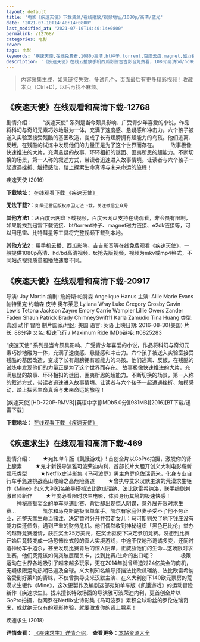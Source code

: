 ```yaml
---
layout: default
title: '电影《疾速天使》下载资源/在线播放/视频地址/1080p/高清/蓝光'
date: "2021-07-10T14:40:14+0800"
last_modified_at: "2021-07-10T14:40:14+0800"
permalink: /12768/
categories: 电影
cover:
tags: 电影
keywords: '疾速天使,在线免费看,1080p高清,bt种子,torrent,百度云盘,magnet,磁力链,迅雷下载资源'
description: '《疾速天使》在线云播放手机西瓜影院吉吉影音免费看，1080p高清bd/hd未删减完整版和tc抢先枪版，mkv/mp4格式，附带bt/torrent种子、magnet/磁力链、百度云盘、网盘资源迅雷下载链接'
---
```


>内容采集生成，如果链接失效，多试几个，页面最后有更多精彩视频！收藏本页（Ctrl+D)，以后再找不麻烦。


## 《疾速天使》在线观看和高清下载-12768

剧情介绍：　　“疾速天使” 系列是当今颇具影响、广受青少年喜爱的小说，作品将科幻与奇幻元素巧妙地融为一体，充满了速度感、悬疑感和冲击力。六个孩子被送入实验室接受残酷的基因改造，变成了长有翅膀拥有超能力的鸟孩。他们逃离、反叛，在残酷的试炼中发现他们的力量正是为了这个世界而存在。  　　故事极像快速推进的大片，充满悬疑的故事、环环相扣的谜团、匪夷所思的超能力。不断切换的场景，第一人称的叙述方式，带读者迅速进入故事情境。让读者与六个孩子一起遭遇挫折、触摸感动，踏上探索生命真谛与未来命运的旅程！


疾速天使 (2016)

**下载地址**： [在线观看下载 《疾速天使》](https://www.btbtdy.me/btdy/dy6542.html) 


**无法下载?**：`如果迅雷因版权原因无法下载，关注微信公众号 `

**其他方法1**：从百度云网盘下载视频，百度云网盘支持在线观看，非会员有限制，如果能找到迅雷下载链接、bt/torrent种子、magnet磁力链接、e2dk链接等，可以用迅雷、比特彗星等工具将完整视频下载到本地。

**其他方法2**：用手机云播、西瓜影院、吉吉影音等在线免费观看《疾速天使》，一般提供1080p高清、hd/bd高清视频、tc抢先版视频，视频为mkv或mp4格式，不同站点视频质量和播放速度不同。


## 《疾速天使》在线观看和高清下载-20917

导演: Jay Martin 编剧: 詹姆斯·帕特森 Angelique Hanus 主演: Allie Marie Evans 帕特里克·约翰森 皮特·奥布莱恩 Lyliana Wray Luke Gregory Crosby Gavin Lewis Tetona Jackson Zayne Emory Carrie Wampler Lillie Owers Zander Faden Shaun Patrick Brady ChimneySwift11 Karla Zamudio Tina Huang 类型: 喜剧 动作 冒险 制片国家/地区: 美国 语言: 英语 上映日期: 2016-08-30(美国) 片长: 88分钟 又名: 极速飞行 / Maximum Ride IMDb链接: tt0825283

“疾速天使” 系列是当今颇具影响、广受青少年喜爱的小说，作品将科幻与奇幻元素巧妙地融为一体，充满了速度感、悬疑感和冲击力。六个孩子被送入实验室接受残酷的基因改造，变成了长有翅膀拥有超能力的鸟孩。他们逃离、反叛，在残酷的试炼中发现他们的力量正是为了这个世界而存在。 故事极像快速推进的大片，充满悬疑的故事、环环相扣的谜团、匪夷所思的超能力。不断切换的场景，第一人称的叙述方式，带读者迅速进入故事情境。让读者与六个孩子一起遭遇挫折、触摸感动，踏上探索生命真谛与未来命运的旅程！


[疾速天使][HD-720P-RMVB][英语中字][IMDb5.0分][981MB][2016][BT下载/迅雷下载]

**下载地址**： [在线观看下载 《疾速天使》](https://www.btdx8.com/torrent/maximum_ride_2016.html) 


## 《疾速求生》在线观看和高清下载-469

剧情介绍：　　★宛如单车版《飢饿游戏》! 首创全片以GoPro拍摄，激发你的肾上腺素  　　★鬼才新锐导演雅可波荣迪内利，首部长片大胆开创义大利电影崭新娱乐类型  　　★Netflix史诗影集《马可波罗》男主角罗伦佐瑞奇米，化身专业自行车手急速挑战高山峻岭之高危险赛道  　　★曾执导艾米汉默主演的荒漠求生钜作《Mine》的义大利知名编导搭挡法比欧瓜瑠纳、法比欧雷希纳洛，联手编剧刺激冒险新作  　　★年度必看限时求生电影，体验身历其境的极速快感！  　　  　　神秘高额奖金的单车竞速比赛，背后却出现惊人阴谋，意外展开限时求生赛…  　　  　　凯尔和马克斯是极限单车手。凯尔有家庭但妻子受不了他不务正业，还整天拿生命当赌注，决定暂时分开并带走女儿；马可斯则欠了地下钱庄没有能力偿还债务，遇到严重的财务危机。他们偶然收到神秘组织「黑色巴比伦」举办的越野竞赛邀请，获胜奖金25万美元，在奖金驱使下决定参加竞赛。没想到比赛开始后竟转变成一场恐怖仪式般的真人实境游戏，中途不仅地形诡谲多变，还同时遭神秘车手追杀，甚至发现比赛背后的惊人阴谋，正威胁他们的生命…这场限时求生赛，他们究竟该如何突破层层关卡，找到比赛/生命的出口呢？  　　  　　极限运动在世界各地吸引了越来越多玩家，更在2014年就曾缔造过24亿美金的商机，无疑极限运动热潮已遍及全球。义大利知名编导搭挡法比欧瓜瑠纳、法比欧雷希纳洛受到好莱坞的青睐，不仅曾执导艾米汉默主演、在义大利创下140欧元票房的荒漠求生钜作《Mine》，这次更製作及编剧这部宛如单车版《飢饿游戏》的运动冒险新作《疾速求生》。找来擅长特效场面的导演雅可波荣迪内利，更首创全片以GoPro拍摄，也网罗在Netflix史诗影集《马可波罗》累积全球粉丝的罗伦佐瑞奇米，成就绝无仅有的观影体验，就要激发你的肾上腺素！


疾速求生 (2018)

**详情查看**： [《疾速求生》详情介绍](/movie/469/)， **查看更多**：[本站资源大全](/movie/t/all/)

